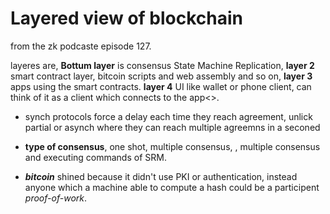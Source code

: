 # Layered view of blockchain

from the zk podcaste episode 127.

layeres are, **Bottum layer** is consensus State Machine Replication, **layer 2** smart contract layer, bitcoin scripts and web assembly and so on, **layer 3** apps using the smart contracts. **layer 4** UI like wallet or phone client, can think of it as a client which connects to the app<<l2>>.


* synch protocols force a delay each time they reach agreement, unlick partial or asynch where they can reach multiple agreemns in a seconed


* **type of consensus**, one shot, multiple consensus,
    , multiple consensus and executing commands of SRM.


* ***bitcoin*** shined because it didn't use PKI or authentication, instead anyone which a machine able to compute a hash could be a participent *proof-of-work*.
